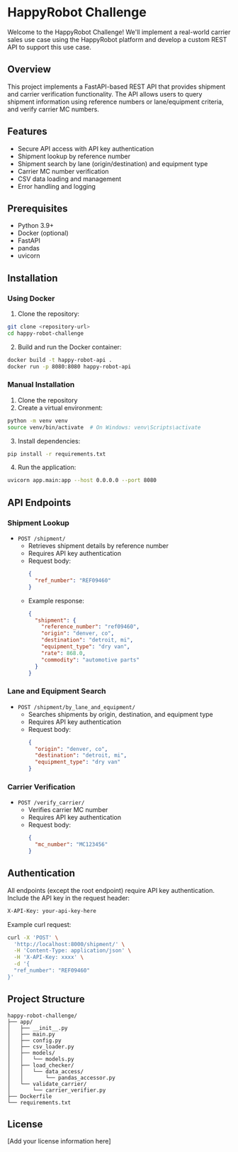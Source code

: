 # HappyRobot Challenge

Welcome to the HappyRobot Challenge! We'll implement a real-world carrier sales use case using the HappyRobot platform and develop a custom REST API to support this use case.

## Overview

This project implements a FastAPI-based REST API that provides shipment and carrier verification functionality. The API allows users to query shipment information using reference numbers or lane/equipment criteria, and verify carrier MC numbers.

## Features

- Secure API access with API key authentication
- Shipment lookup by reference number
- Shipment search by lane (origin/destination) and equipment type
- Carrier MC number verification
- CSV data loading and management
- Error handling and logging

## Prerequisites

- Python 3.9+
- Docker (optional)
- FastAPI
- pandas
- uvicorn

## Installation

### Using Docker

1. Clone the repository:
```bash
git clone <repository-url>
cd happy-robot-challenge
```

2. Build and run the Docker container:
```bash
docker build -t happy-robot-api .
docker run -p 8080:8080 happy-robot-api
```

### Manual Installation

1. Clone the repository
2. Create a virtual environment:
```bash
python -m venv venv
source venv/bin/activate  # On Windows: venv\Scripts\activate
```

3. Install dependencies:
```bash
pip install -r requirements.txt
```

4. Run the application:
```bash
uvicorn app.main:app --host 0.0.0.0 --port 8080
```

## API Endpoints


### Shipment Lookup
- `POST /shipment/`
  - Retrieves shipment details by reference number
  - Requires API key authentication
  - Request body:
    ```json
    {
      "ref_number": "REF09460"
    }
    ```
  - Example response:
    ```json
    {
      "shipment": {
        "reference_number": "ref09460",
        "origin": "denver, co",
        "destination": "detroit, mi",
        "equipment_type": "dry van",
        "rate": 868.0,
        "commodity": "automotive parts"
      }
    }
    ```

### Lane and Equipment Search
- `POST /shipment/by_lane_and_equipment/`
  - Searches shipments by origin, destination, and equipment type
  - Requires API key authentication
  - Request body:
    ```json
    {
      "origin": "denver, co",
      "destination": "detroit, mi",
      "equipment_type": "dry van"
    }
    ```

### Carrier Verification
- `POST /verify_carrier/`
  - Verifies carrier MC number
  - Requires API key authentication
  - Request body:
    ```json
    {
      "mc_number": "MC123456"
    }
    ```

## Authentication

All endpoints (except the root endpoint) require API key authentication. Include the API key in the request header:

```bash
X-API-Key: your-api-key-here
```

Example curl request:
```bash
curl -X 'POST' \
  'http://localhost:8000/shipment/' \
  -H 'Content-Type: application/json' \
  -H 'X-API-Key: xxxx' \
  -d '{
  "ref_number": "REF09460"
}'
```

## Project Structure

```
happy-robot-challenge/
├── app/
│   ├── __init__.py
│   ├── main.py
│   ├── config.py
│   ├── csv_loader.py
│   ├── models/
│   │   └── models.py
│   ├── load_checker/
│   │   └── data_access/
│   │       └── pandas_accessor.py
│   └── validate_carrier/
│       └── carrier_verifier.py
├── Dockerfile
└── requirements.txt
```



## License

[Add your license information here]
